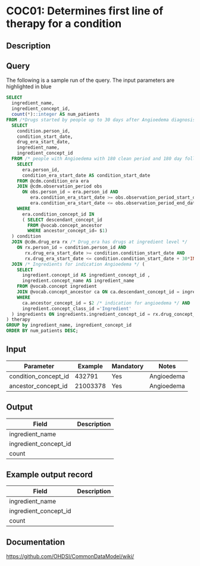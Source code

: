 <!---
Group:condition occurrence combinations
Name:COC01 Determines first line of therapy for a condition
Author:Patrick Ryan
CDM Version: 5.3
-->

# COC01: Determines first line of therapy for a condition

## Description


## Query
The following is a sample run of the query. The input parameters are highlighted in  blue  

```sql
SELECT
  ingredient_name,
  ingredient_concept_id,
  count(*)::integer AS num_patients
FROM /*Drugs started by people up to 30 days after Angioedema diagnosis */ (
  SELECT
    condition.person_id,
    condition_start_date,
    drug_era_start_date,
    ingredient_name,
    ingredient_concept_id
  FROM /* people with Angioedema with 180 clean period and 180 day follow-up */ (
    SELECT
      era.person_id,
      condition_era_start_date AS condition_start_date
    FROM @cdm.condition_era era
    JOIN @cdm.observation_period obs
      ON obs.person_id = era.person_id AND
         era.condition_era_start_date >= obs.observation_period_start_date + 180*INTERVAL '1 day' AND
         era.condition_era_start_date <= obs.observation_period_end_date -180*INTERVAL '1 day'
    WHERE
      era.condition_concept_id IN 
      ( SELECT descendant_concept_id
        FROM @vocab.concept_ancestor
        WHERE ancestor_concept_id= $1)
  ) condition
  JOIN @cdm.drug_era rx /* Drug_era has drugs at ingredient level */
    ON rx.person_id = condition.person_id AND
       rx.drug_era_start_date >= condition.condition_start_date AND
       rx.drug_era_start_date <= condition.condition_start_date + 30*INTERVAL '1 day'
  JOIN /* Ingredients for indication Angioedema */ (
    SELECT
      ingredient.concept_id AS ingredient_concept_id ,
      ingredient.concept_name AS ingredient_name
    FROM @vocab.concept ingredient
    JOIN @vocab.concept_ancestor ca ON ca.descendant_concept_id = ingredient.concept_id
    WHERE
      ca.ancestor_concept_id = $2 /* indication for angioedema */ AND
      ingredient.concept_class_id ='Ingredient'
  ) ingredients ON ingredients.ingredient_concept_id = rx.drug_concept_id
) therapy
GROUP by ingredient_name, ingredient_concept_id
ORDER BY num_patients DESC;
```
## Input

|  Parameter |  Example |  Mandatory |  Notes |
| --- | --- | --- | --- |
| condition_concept_id | 432791  | Yes | Angioedema |
| ancestor_concept_id | 21003378 | Yes | Angioedema |


## Output

|  Field |  Description |
| --- | --- |
| ingredient_name |   |
| ingredient_concept_id |   |
| count |   |

## Example output record

|  Field |  Description |
| --- | --- |
| ingredient_name |   |
| ingredient_concept_id |   |
| count |   |

## Documentation
https://github.com/OHDSI/CommonDataModel/wiki/

